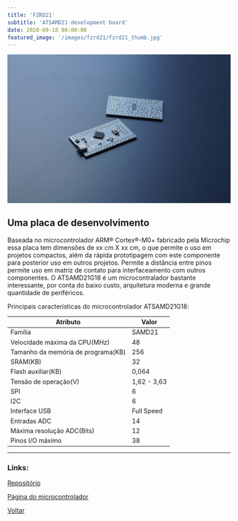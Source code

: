 ```yaml
---
title: 'FZRD21'
subtitle: 'ATSAMD21 development board'
date: 2020-09-18 00:00:00
featured_image: '/images/fzrd21/fzrd21_thumb.jpg'
---
```


![](/images/fzrd21/fzrd21_01.jpg)

## Uma placa de desenvolvimento

Baseada no microcontrolador ARM® Cortex®-M0+ fabricado pela Microchip essa placa tem dimensões de xx cm X xx cm, o que permite o uso em projetos compactos, além da rápida prototipagem com este componente para posterior uso em outros projetos. Permite a distância entre pinos permite uso em matriz de contato para interfaceamento com outros componentes. O ATSAMD21G18 é um microcontralador bastante interessante, por conta do baixo custo, arquitetura moderna e grande quantidade de periféricos.

Principais características do microcontrolador ATSAMD21G18:


| Atributo                           | Valor         |
|------------------------------------|---------------|
| Família                            | SAMD21        |
| Velocidade máxima da CPU(MHz)      | 48            |
| Tamanho da memória de programa(KB) | 256           |
| SRAM(KB)                           | 32            |
| Flash auxiliar(KB)                 | 0,064         |
| Tensão de operação(V)              | 1,62 - 3,63   |
| SPI                                | 6             |
| I2C                                | 6             |
| Interface USB                      | Full Speed    |
| Entradas ADC                       | 14            |
| Máxima resolução ADC(Bits)         | 12            |
| Pinos I/O máximo                   | 38            |

---

### Links:

[Repositório](https://github.com/fiozera/FZRD21-Development-Board)

[Página do microcontrolador ](https://www.microchip.com/wwwproducts/en/ATSAMD21G18)

<a href='/' class="button button--large">Voltar</a>